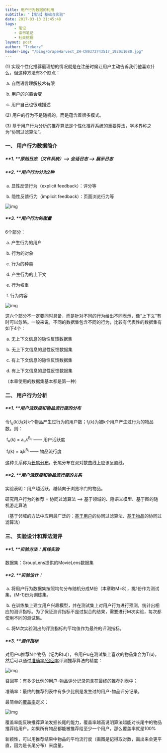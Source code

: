 ```yaml
---
title: 用户行为数据的利用
subtitle: "【笔记】基础与实验"
date: 2017-03-13 21:45:48
tags: 
	- 笔记
	- 读书笔记
	- 社交挖掘
layout: post
author: "Trekerz"
header-img: "/bing/GrapeHarvest_ZH-CN9372743517_1920x1080.jpg"
---
```




(1)  实现个性化推荐最理想的情况就是在注册时候让用户主动告诉我们他喜欢什么，但这种方法有3个缺点：

​	a.    自然语言理解技术有限

​	b.    用户的兴趣会变

​	c.    用户自己也很难描述

(2)  用户的行为不是随机的，而是蕴含着很多模式。

(3)  基于用户行为分析的推荐算法是个性化推荐系统的重要算法，学术界称之为“协同过滤算法”。

### **一、   用户行为数据简介**

##### **1.    **原始日志（文件系统）--> 会话日志  -->  展示日志

##### **2.    **用户行为分为2种

​	a.    显性反馈行为（explicit feedback）：评分等

​	b.    隐性反馈行为（implicit feedback）：页面浏览行为等

![img](1.png)

##### **3.    **用户行为的衡量

6个部分：

​	a.    产生行为的用户

​	b.    行为的对象

​	c.    行为的种类

​	d.    产生行为的上下文

​	e.    行为权重

​	f.     行为内容

![img](2.png)

这六个部分不一定要同时具备，而是针对不同的行为给出不同表示，像“上下文”有时可以忽略。一般来说，不同的数据集包含不同的行为，比较有代表性的数据集有如下4个：

​	a.    无上下文信息的隐性反馈数据集

​	b.    无上下文信息的显性反馈数据集

​	c.    有上下文信息的隐性反馈数据集

​	d.    有上下文信息的显性反馈数据集

（本章使用的数据集基本都是第一种）

### **二、   用户行为分析**

##### **1.    **用户活跃度和物品流行度的分布

令f<sub>u</sub>(k)为对k个物品产生过行为的用户数；f<sub>i</sub>(k)为被k个用户产生过行为的物品数。则：

​	f<sub>u</sub>(k) = a<sub>u</sub>k<sup>B<sub>u</sub></sup>  ——  用户活跃度

​	f<sub>i</sub>(k) = a<sub>i</sub>k<sup>B<sub>i</sub></sup>  ——  物品流行度

这种关系称为<u>长尾分布</u>。长尾分布在双对数曲线上应该呈直线。

##### **2.    **用户活跃度和物品流行度的关系

实验表明：用户越活跃，越倾向于浏览冷门的物品。

 

研究用户行为的推荐 = 协同过滤算法 --> 基于领域的、隐语义模型、基于图的随机游走算法

（基于邻域的方法中应用最广泛的：<u>基于用户</u>的协同过滤算法、<u>基于物品</u>的协同过滤算法）

### **三、   实验设计和算法测评**

##### **1.    **实验方法：离线实验

数据集：GroupLens提供的MovieLens数据集

##### **2.    **实验设计：

​	a.    将用户行为数据集按照均匀分布随机分成M份（本章取M=8），挑1份作为测试集，(M-1)份为训练集。

​	b.    在训练集上建立用户兴趣模型，并在测试集上对用户行为进行预测，统计出相应的测评指标。为了保证测评指标不是过拟合的结果，需要进行M次实验，每次都使用不同的测试集。

​	c.    将M次实验测出的评测指标的平均值作为最终的评测指标。

##### **3.    **测评指标

对用户u推荐N个物品（记为R(u)），令用户u在测试集上喜欢的物品集合为T(u)，然后可以通过<u>准确率/召回率</u>评测推荐算法的精度：

![img](3.png)

召回率：有多少比例的用户-物品评分记录包含在最终的推荐列表中；

准确率：最终的推荐列表中有多少比例是发生过的用户-物品评分记录。

 

最简单的<u>覆盖率</u>定义：

![img](4.png)

覆盖率能反映推荐算法发掘长尾的能力，覆盖率越高说明算法越能对长尾中的物品推荐给用户。如果所有物品都能被推荐给至少一个用户，那么覆盖率就是100%

 

新颖性，可以用推荐结果中物品的平均流行度（画图是记得取对数，画出来会更平直，因为是长尾分布）来度量。

<br/>

<br/>
